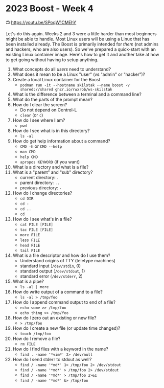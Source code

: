 # 2023 Boost - Week 4

📺 <https://youtu.be/SPoqW1CMEhY>

Let's do this again. Weeks 2 and 3 were a little harder than most beginners might be able to handle. Most Linux users will be using a Linux that has been installed already. The Boost is primarily intended for *them* (not admins and hackers, who are also users). So we've prepared a quick-start with an existing Linux container image. Here's how to get it and another take at how to get going without having to setup anything.

1. What concepts do all *users* need to understand?
1. What does it mean to be a Linux "user" (vs "admin" or "hacker")?
1. Create a local Linux container for the Boost
    * `podman run -it --hostname skilstak --name boost -v shared://shared ghcr.io/rwxrob/ws-skilstak`
1. What is the difference between a terminal and a command line?
1. What do the parts of the prompt mean?
1. How do I clear the screen?
    * Do not depend on Control-L
    * `clear` (or `c`)
1. How do I see where I am?
    * `pwd`
1. How do I see what is in this directory?
    * `ls -al`
1. How do get help information about a command?
    * `CMD -h` or `CMD --help`
    * `man CMD`
    * `help CMD`
    * `apropos KEYWORD` (if you want)
1. What is a directory and what is a file?
1. What is a "parent" and "sub" directory?
    * current directory: `.`
    * parent directory: `..`
    * previous directory: `-`
1. How do I change directories?
    * `cd DIR`
    * `cd -`
    * `cd ..`
    * `cd`
1. How do I see what's in a file?
    * `cat FILE [FILE]`
    * `tac FILE [FILE]`
    * `more FILE`
    * `less FILE`
    * `head FILE`
    * `tail FILE`
1. What is a file descriptor and how do I use them?
    * Understand origins of TTY (teletype machines)
    * standard input (`/dev/stdin`, 0)
    * standard output (`/dev/stdout`, 1)
    * standard error (`/dev/stderr`, 2)
1. What is a pipe?
    * `ls -al | more`
1. How do write output of a command to a file?
    * `ls -al > /tmp/foo`
1. How do I append command output to end of a file?
    * `echo some >> /tmp/foo`
    * `echo thing >> /tmp/foo`
1. How do I zero out an existing or new file?
    * `> /tmp/foo`
1. How do I create a new file (or update time changed)?
    * `touch /tmp/foo`
1. How do I remove a file?
    * `rm FILE`
1. How do I find files with a keyword in the name?
    * `find . -name '*vim*' 2> /dev/null`
1. How do I send stderr to stdout as well?
    * `find / -name '*md*' 1> /tmp/foo 2> /dev/stdout`
    * `find / -name '*md*' > /tmp/foo 2> /dev/stdout`
    * `find / -name '*md*' > /tmp/foo 2>&1`
    * `find / -name '*md*' &> /tmp/foo`
